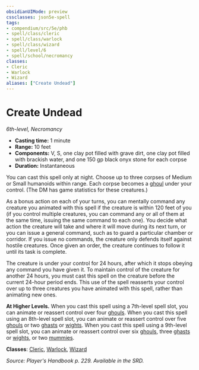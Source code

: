 ```yaml
---
obsidianUIMode: preview
cssclasses: json5e-spell
tags:
- compendium/src/5e/phb
- spell/class/cleric
- spell/class/warlock
- spell/class/wizard
- spell/level/6
- spell/school/necromancy
classes:
- Cleric
- Warlock
- Wizard
aliases: ["Create Undead"]
---
```

# Create Undead
*6th-level, Necromancy*  

- **Casting time:** 1 minute
- **Range:** 10 feet
- **Components:** V, S, one clay pot filled with grave dirt, one clay pot filled with brackish water, and one 150 gp black onyx stone for each corpse
- **Duration:** Instantaneous

You can cast this spell only at night. Choose up to three corpses of Medium or Small humanoids within range. Each corpse becomes a [ghoul](/3-Mechanics/CLI/bestiary/undead/ghoul.md) under your control. (The DM has game statistics for these creatures.)

As a bonus action on each of your turns, you can mentally command any creature you animated with this spell if the creature is within 120 feet of you (if you control multiple creatures, you can command any or all of them at the same time, issuing the same command to each one). You decide what action the creature will take and where it will move during its next turn, or you can issue a general command, such as to guard a particular chamber or corridor. If you issue no commands, the creature only defends itself against hostile creatures. Once given an order, the creature continues to follow it until its task is complete.

The creature is under your control for 24 hours, after which it stops obeying any command you have given it. To maintain control of the creature for another 24 hours, you must cast this spell on the creature before the current 24-hour period ends. This use of the spell reasserts your control over up to three creatures you have animated with this spell, rather than animating new ones.

**At Higher Levels.** When you cast this spell using a 7th-level spell slot, you can animate or reassert control over four [ghouls](/3-Mechanics/CLI/bestiary/undead/ghoul.md). When you cast this spell using an 8th-level spell slot, you can animate or reassert control over five [ghouls](/3-Mechanics/CLI/bestiary/undead/ghoul.md) or two [ghasts](/3-Mechanics/CLI/bestiary/undead/ghast.md) or [wights](/3-Mechanics/CLI/bestiary/undead/wight.md). When you cast this spell using a 9th-level spell slot, you can animate or reassert control over six [ghouls](/3-Mechanics/CLI/bestiary/undead/ghoul.md), three [ghasts](/3-Mechanics/CLI/bestiary/undead/ghast.md) or [wights](/3-Mechanics/CLI/bestiary/undead/wight.md), or two [mummies](/3-Mechanics/CLI/bestiary/undead/mummy.md).

**Classes**: [Cleric](/3-Mechanics/CLI/classes/cleric.md), [Warlock](/3-Mechanics/CLI/classes/warlock.md), [Wizard](/3-Mechanics/CLI/classes/wizard.md)

*Source: Player's Handbook p. 229. Available in the SRD.*